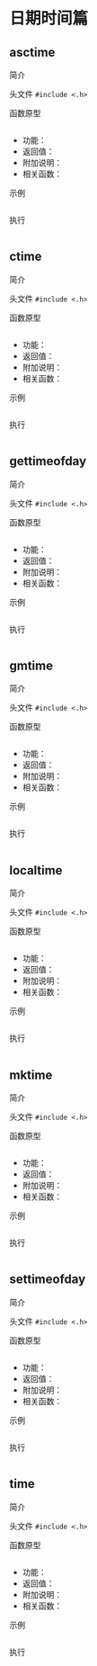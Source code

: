 日期时间篇
=============================================

asctime
---------------------------------------------

简介

头文件 `#include <.h>`

函数原型

```c

```

- 功能：
- 返回值：
- 附加说明：
- 相关函数：

示例

```c

```

执行

```shell

```


ctime
---------------------------------------------

简介

头文件 `#include <.h>`

函数原型

```c

```

- 功能：
- 返回值：
- 附加说明：
- 相关函数：

示例

```c

```

执行

```shell

```


gettimeofday
---------------------------------------------

简介

头文件 `#include <.h>`

函数原型

```c

```

- 功能：
- 返回值：
- 附加说明：
- 相关函数：

示例

```c

```

执行

```shell

```


gmtime
---------------------------------------------

简介

头文件 `#include <.h>`

函数原型

```c

```

- 功能：
- 返回值：
- 附加说明：
- 相关函数：

示例

```c

```

执行

```shell

```


localtime
---------------------------------------------

简介

头文件 `#include <.h>`

函数原型

```c

```

- 功能：
- 返回值：
- 附加说明：
- 相关函数：

示例

```c

```

执行

```shell

```


mktime
---------------------------------------------

简介

头文件 `#include <.h>`

函数原型

```c

```

- 功能：
- 返回值：
- 附加说明：
- 相关函数：

示例

```c

```

执行

```shell

```


settimeofday
---------------------------------------------

简介

头文件 `#include <.h>`

函数原型

```c

```

- 功能：
- 返回值：
- 附加说明：
- 相关函数：

示例

```c

```

执行

```shell

```


time
---------------------------------------------

简介

头文件 `#include <.h>`

函数原型

```c

```

- 功能：
- 返回值：
- 附加说明：
- 相关函数：

示例

```c

```

执行

```shell

```

